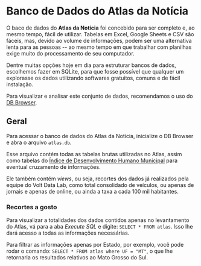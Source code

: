 # Banco de Dados do Atlas da Notícia

O baco de dados do **Atlas da Notícia** foi concebido para ser completo e, ao mesmo tempo, fácil de utilizar. Tabelas em Excel, Google Sheets e CSV são fáceis, mas, devido ao volume de informações, podem ser uma alternativa lenta para as pessoas -- ao mesmo tempo em que trabalhar com planilhas exige muito do processamento de seu computador.

Dentre muitas opções hoje em dia para estruturar bancos de dados, escolhemos fazer em SQLite, para que fosse possível que qualquer um explorasse os dados utilizando softwares gratuitos, comuns e de fácil instalação.

Para visualizar e analisar este conjunto de dados, recomendamos o uso do [DB Browser](http://sqlitebrowser.org/).

## Geral

Para acessar o banco de dados do Atlas da Notícia, inicialize o DB Browser e abra o arquivo `atlas.db`. 

Esse arquivo contém todas as tabelas brutas utilizadas no Atlas, assim como tabelas do [Índice de Desenvolvimento Humano Municipal](http://atlasbrasil.org.br/2013/) para eventual cruzamento de informações. 

Ele também contém *views*, ou seja, recortes dos dados já realizados pela equipe do Volt Data Lab, como total consolidado de veículos, ou apenas de jornais e apenas de online, ou ainda a taxa a cada 100 mil habitantes.

### Recortes a gosto

Para visualizar a totalidades dos dados contidos apenas no levantamento do Atlas, vá para a aba *Execute SQL* e digite: `SELECT * FROM atlas`. Isso lhe dará acesso a todas as informações necessárias. 

Para filtrar as informações apenas por Estado, por exemplo, você pode rodar o comando: `SELECT * FROM atlas where UF = "MT"`, o que lhe retornaria os resultados relativos ao Mato Grosso do Sul. 
